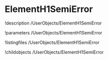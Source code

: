 <!-- MOOSE Documentation Stub: Remove this when content is added. -->

# ElementH1SemiError
!description /UserObjects/ElementH1SemiError

!parameters /UserObjects/ElementH1SemiError

!listingfiles /UserObjects/ElementH1SemiError

!childobjects /UserObjects/ElementH1SemiError
